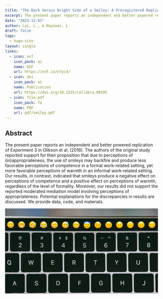 ```yaml
---
title: "The Dark Versus Bright Side of a Smiley: A Preregistered Replication of Experiment 3 in Glikson et al. (2018)"
excerpt: The present paper reports an independent and better powered replication of Experiment 3 in Glikson et al. (2018). The authors of the original study reported support for their proposition that due to perceptions of (in)appropriateness, the use of smileys may backfire and produce less favorable perceptions of competence in a formal work-related setting, yet more favorable perceptions of warmth in an informal work-related setting. Our results, in contrast, indicated that smileys produce a negative effect on perceptions of competence and a positive effect on perceptions of warmth, regardless of the level of formality. Moreover, our results did not support the reported moderated mediation model involving perceptions of appropriateness. Potential explanations for the discrepancies in results are discussed. We provide data, code, and materials.
date: "2023-12-01"
author: Lai, L., & Mayiwar, L
draft: false
tags:
  - hugo-site
layout: single
links:
  - icon: osf
    icon_pack: ai
    name: OSF
    url: https://osf.io/n7yc4/
  - icon: doi
    icon_pack: ai
    name: Publication
    url: https://doi.org/10.1525/collabra.90195 
  - icon: file-pdf
    icon_pack: fa
    name: PDF
    url: pdf/smiley.pdf
---
```


## Abstract

The present paper reports an independent and better powered replication of Experiment 3 in Glikson et al. (2018). The authors of the original study reported support for their proposition that due to perceptions of (in)appropriateness, the use of smileys may backfire and produce less favorable perceptions of competence in a formal work-related setting, yet more favorable perceptions of warmth in an informal work-related setting. Our results, in contrast, indicated that smileys produce a negative effect on perceptions of competence and a positive effect on perceptions of warmth, regardless of the level of formality. Moreover, our results did not support the reported moderated mediation model involving perceptions of appropriateness. Potential explanations for the discrepancies in results are discussed. We provide data, code, and materials.

![](smiley.jpg)